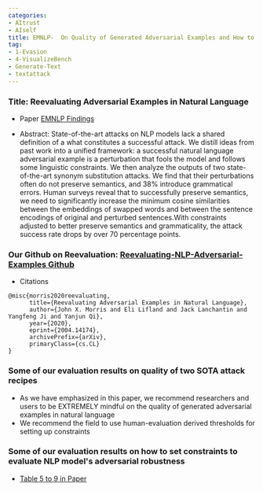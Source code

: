 ```yaml
---
categories:
- AItrust
- AIself
title: EMNLP-  On Quality of Generated Adversarial Examples and How to Set Attack Contraints
tag:
- 1-Evasion
- 4-VisualizeBench
- Generate-Text
- textattack
---
```




### Title: Reevaluating Adversarial Examples in Natural Language

- Paper [EMNLP Findings](https://arxiv.org/abs/2004.14174)

- Abstract:  State-of-the-art attacks on NLP models lack a shared definition of a what constitutes a successful attack. We distill ideas from past work into a unified framework: a successful natural language adversarial example is a perturbation that fools the model and follows some linguistic constraints. We then analyze the outputs of two state-of-the-art synonym substitution attacks. We find that their perturbations often do not preserve semantics, and 38% introduce grammatical errors. Human surveys reveal that to successfully preserve semantics, we need to significantly increase the minimum cosine similarities between the embeddings of swapped words and between the sentence encodings of original and perturbed sentences.With constraints adjusted to better preserve semantics and grammaticality, the attack success rate drops by over 70 percentage points.


### Our Github on Reevaluation: [Reevaluating-NLP-Adversarial-Examples Github](https://github.com/QData/Reevaluating-NLP-Adversarial-Examples)


- Citations
```
@misc{morris2020reevaluating,
      title={Reevaluating Adversarial Examples in Natural Language}, 
      author={John X. Morris and Eli Lifland and Jack Lanchantin and Yangfeng Ji and Yanjun Qi},
      year={2020},
      eprint={2004.14174},
      archivePrefix={arXiv},
      primaryClass={cs.CL}
}
```


### Some of our evaluation results on quality of two SOTA attack recipes

- As we have emphasized in this paper, we recommend researchers and users to be EXTREMELY mindful on the quality of generated adversarial examples in natural language 
- We recommend the field to use human-evaluation derived thresholds for setting up constraints 



### Some of our evaluation results on how to set constraints to evaluate NLP model's adversarial robustness

- [Table 5 to 9 in Paper](https://arxiv.org/abs/2004.14174)